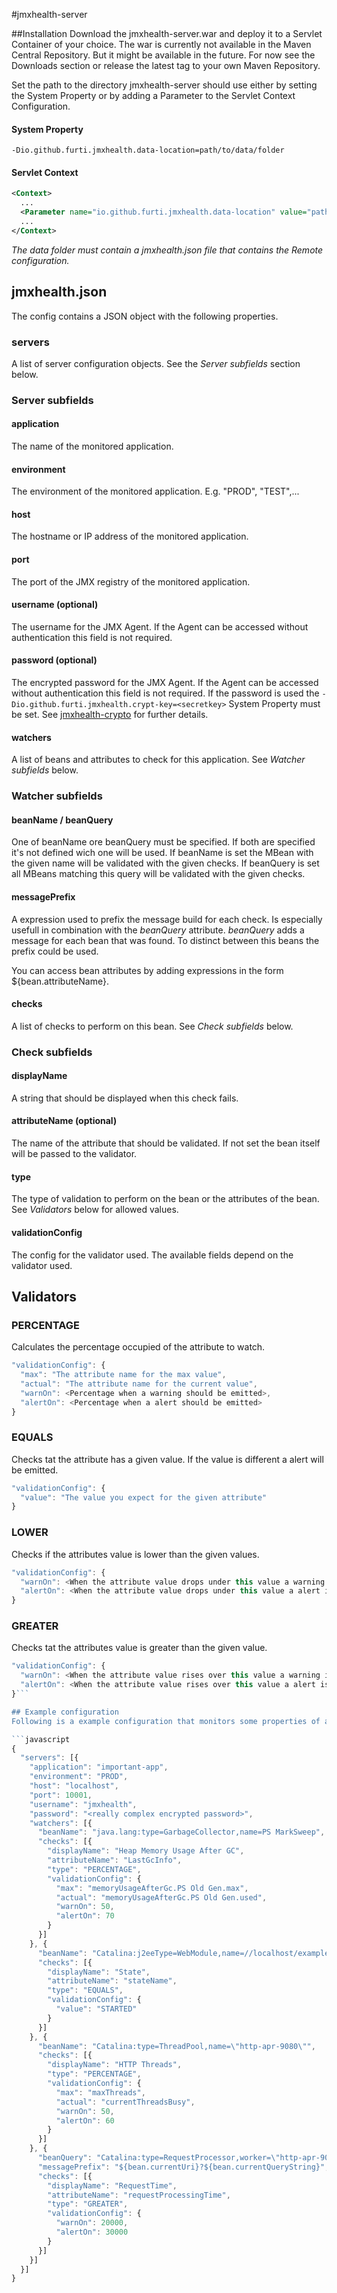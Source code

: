 #jmxhealth-server

##Installation
Download the jmxhealth-server.war and deploy it to a Servlet Container of your choice.
The war is currently not available in the Maven Central Repository. But it might be available in the future.
For now see the Downloads section or release the latest tag to your own Maven Repository.

Set the path to the directory jmxhealth-server should use either by setting the System Property or by adding a Parameter to the Servlet Context Configuration.

#### System Property
```
-Dio.github.furti.jmxhealth.data-location=path/to/data/folder
```

#### Servlet Context
```xml
<Context>
  ...
  <Parameter name="io.github.furti.jmxhealth.data-location" value="path/to/data/folder" override="false"/>
  ...
</Context>
```

*The data folder must contain a jmxhealth.json file that contains the Remote configuration.*

## jmxhealth.json

The config contains a JSON object with the following properties.

### servers
A list of server configuration objects. See the _Server subfields_ section below.

### Server subfields

#### application
The name of the monitored application.

#### environment
The environment of the monitored application. E.g. "PROD", "TEST",...

#### host
The hostname or IP address of the monitored application.

#### port
The port of the JMX registry of the monitored application.

#### username (optional)
The username for the JMX Agent. If the Agent can be accessed without authentication this field is not required.

#### password (optional)
The encrypted password for the JMX Agent. If the Agent can be accessed without authentication this field is not required.
If the password is used the ```-Dio.github.furti.jmxhealth.crypt-key=<secretkey>``` System Property must be set.
See [jmxhealth-crypto](../jmxhealth-crypto/README.md) for further details.

#### watchers
A list of beans and attributes to check for this application.
See _Watcher subfields_ below.

### Watcher subfields

#### beanName / beanQuery
One of beanName ore beanQuery must be specified. If both are specified it's not defined wich one will be used.
If beanName is set the MBean with the given name will be validated with the given checks.
If beanQuery is set all MBeans matching this query will be validated with the given checks.

#### messagePrefix
A expression used to prefix the message build for each check. Is especially usefull in combination with the _beanQuery_ attribute.
_beanQuery_ adds a message for each bean that was found. To distinct between this beans the prefix could be used.

You can access bean attributes by adding expressions in the form ${bean.attributeName}.

#### checks
A list of checks to perform on this bean.
See _Check subfields_ below.

### Check subfields

#### displayName
A string that should be displayed when this check fails.

#### attributeName (optional)
The name of the attribute that should be validated. If not set the bean itself will be passed to the validator.

#### type
The type of validation to perform on the bean or the attributes of the bean.
See _Validators_ below for allowed values.

#### validationConfig
The config for the validator used. The available fields depend on the validator used.

## Validators

### PERCENTAGE
Calculates the percentage occupied of the attribute to watch.

```javascript
"validationConfig": {
  "max": "The attribute name for the max value",
  "actual": "The attribute name for the current value",
  "warnOn": <Percentage when a warning should be emitted>,
  "alertOn": <Percentage when a alert should be emitted>
}
```

### EQUALS
Checks tat the attribute has a given value. If the value is different a alert will be emitted.

```javascript
"validationConfig": {
  "value": "The value you expect for the given attribute"
}
```

### LOWER
Checks if the attributes value is lower than the given values.

```javascript
"validationConfig": {
  "warnOn": <When the attribute value drops under this value a warning is emitted. Must be a Number>,
  "alertOn": <When the attribute value drops under this value a alert is emitted. Must be a Number>
}
```

### GREATER
Checks tat the attributes value is greater than the given value.

```javascript
"validationConfig": {
  "warnOn": <When the attribute value rises over this value a warning is emitted. Must be a Number>,
  "alertOn": <When the attribute value rises over this value a alert is emitted. Must be a Number>
}```

## Example configuration
Following is a example configuration that monitors some properties of a Tomcat instance.

```javascript
{
  "servers": [{
    "application": "important-app",
    "environment": "PROD",
    "host": "localhost",
    "port": 10001,
    "username": "jmxhealth",
    "password": "<really complex encrypted password>",
    "watchers": [{
      "beanName": "java.lang:type=GarbageCollector,name=PS MarkSweep",
      "checks": [{
        "displayName": "Heap Memory Usage After GC",
        "attributeName": "LastGcInfo",
        "type": "PERCENTAGE",
        "validationConfig": {
          "max": "memoryUsageAfterGc.PS Old Gen.max",
          "actual": "memoryUsageAfterGc.PS Old Gen.used",
          "warnOn": 50,
          "alertOn": 70
        }
      }]
    }, {
      "beanName": "Catalina:j2eeType=WebModule,name=//localhost/examples,J2EEApplication=none,J2EEServer=none",
      "checks": [{
        "displayName": "State",
        "attributeName": "stateName",
        "type": "EQUALS",
        "validationConfig": {
          "value": "STARTED"
        }
      }]
    }, {
      "beanName": "Catalina:type=ThreadPool,name=\"http-apr-9080\"",
      "checks": [{
        "displayName": "HTTP Threads",
        "type": "PERCENTAGE",
        "validationConfig": {
          "max": "maxThreads",
          "actual": "currentThreadsBusy",
          "warnOn": 50,
          "alertOn": 60
        }
      }]
    }, {
      "beanQuery": "Catalina:type=RequestProcessor,worker=\"http-apr-9080\",name=*",
      "messagePrefix": "${bean.currentUri}?${bean.currentQueryString}",
      "checks": [{
        "displayName": "RequestTime",
        "attributeName": "requestProcessingTime",
        "type": "GREATER",
        "validationConfig": {
          "warnOn": 20000,
          "alertOn": 30000
        }
      }]
    }]
  }]
}

```
